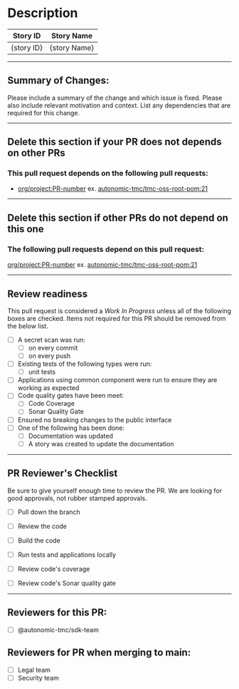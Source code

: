 # Description

| **Story ID** | **Story Name** |
| ------------ | -------------- |
| {story ID} |  {story Name} |

***
## Summary of Changes: 
Please include a summary of the change and which issue is fixed. Please also include relevant motivation and context. List any dependencies that are required for this change.

***
## Delete this section if your PR does not depends on other PRs
### This pull request depends on the following pull requests:
* [org/project:PR-number](https://github.com/autonomic-tmc/tmc-oss-root-pom/pull/1)
ex. [autonomic-tmc/tmc-oss-root-pom:21](https://github.com/autonomic-tmc/tmc-oss-root-pom/pull/21)

***
## Delete this section if other PRs do not depend on this one
### The following pull requests depend on this pull request:
[org/project:PR-number](https://github.com/autonomic-tmc/tmc-oss-root-pom/pull/1)
ex. [autonomic-tmc/tmc-oss-root-pom:21](https://github.com/autonomic-tmc/tmc-oss-root-pom/pull/21)

***
## Review readiness
This pull request is considered a _Work In Progress_ unless all of the following boxes are checked.
Items not required for this PR should be removed from the below list.

- [ ] A secret scan was run:
    - [ ] on every commit
    - [ ] on every push
- [ ] Existing tests of the following types were run:
    - [ ] unit tests
- [ ] Applications using common component were run to ensure they are working as expected
- [ ] Code quality gates have been meet:
    - [ ] Code Coverage
    - [ ] Sonar Quality Gate     
- [ ] Ensured no breaking changes to the public interface
- [ ] One of the following has been done:
    - [ ] Documentation was updated
    - [ ] A story was created to update the documentation

***
## PR Reviewer's Checklist
Be sure to give yourself enough time to review the PR.  We are looking for good approvals, not rubber stamped approvals.
- [ ] Pull down the branch
- [ ] Review the code
- [ ] Build the code
- [ ] Run tests and applications locally
- [ ] Review code's coverage
- [ ] Review code's Sonar quality gate


***
## Reviewers for this PR: 
- [ ] @autonomic-tmc/sdk-team

## Reviewers for PR when merging to main:
- [ ] Legal team
- [ ] Security team
